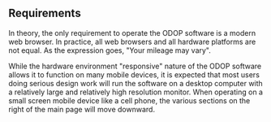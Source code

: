 ## Requirements

In theory, the only requirement to operate the ODOP software is a modern web browser.
In practice, all web browsers and all hardware platforms are not equal.
As the expression goes, "Your mileage may vary".   

While the hardware environment "responsive" nature of the ODOP software allows 
it to function on many mobile devices,
it is expected that most users doing serious design work will run the software on a
desktop computer with a relatively large and relatively high resolution monitor. 
When operating on a small screen mobile device like a cell phone, 
the various sections on the right of the main page will move downward.
 
